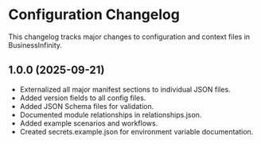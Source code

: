 # Configuration Changelog

This changelog tracks major changes to configuration and context files in BusinessInfinity.

## 1.0.0 (2025-09-21)
- Externalized all major manifest sections to individual JSON files.
- Added version fields to all config files.
- Added JSON Schema files for validation.
- Documented module relationships in relationships.json.
- Added example scenarios and workflows.
- Created secrets.example.json for environment variable documentation.
